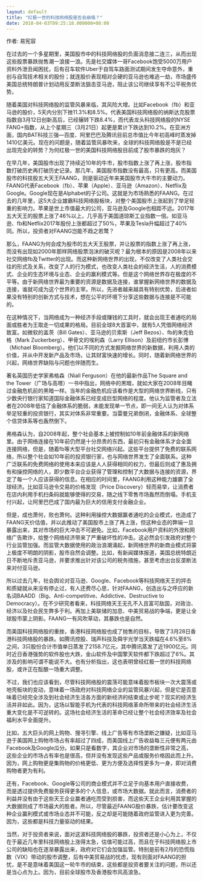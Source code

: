 ```yaml
---
layout: default
title: "红极一世的科技网络股是否会崩塌？"
date: 2018-04-03T09:25:18.000000+08:00
---
```


作者: 易宪容

在过去的一个多星期里，美国股市中的科技网络股的负面消息接二连三，从而出现这些股票暴跌抛售潮一浪接一浪。先是社交媒体一哥Facebook饱受5000万用户资料外泄丑闻困扰，后有召车软件Uber于自驾车路面测试期间发生夺命意外，重创与自驾技术相关的股份；就连股价表现相对企硬的亚马逊也难逃一劫，市场盛传美国总统特朗普计划动用反垄断法狙击亚马逊，阻止该公司继续享有不公平税务优势。

随着美国对科技网络股的监管风暴来临，其风险大增。比如Facebook（fb）和亚马逊的股价，5天内分別下挫11.3%和8.5%。代表美国科技网络股的纳斯达克股票指数自3月12日创新高后，已经辗转下跌8.4%，而代表龙头科技网络股的NYSE FANG+指数，从上个星期三（3月21日）起更是累计下跌达到10.2%。在亚洲方面，国内BAT科技三强—百度、阿里巴巴及腾讯目前总市值比今年初高峰时蒸发掉1410亿美元。现在的问题是，随着监管风暴吹来，全球的科技网络股是不是已经出现完全的转势？为何红极一世的美国科技网络股目前成了股市暴跌的炮灰？

在早几年，美国股市出现了持续近10年的牛市，股市指数上涨了再上涨，股市指数打破历史再打破历史记录。那几年，美国股市指数没有最高，只有更高。而美国股市的科技股五大天王FAANG，则是驱动近年来美国股市大牛市的主要动力。FAANG代表Facebook（fb）、苹果（Apple）、亚马逊（Amazon）、Netflix及Google。Google现在是Alphabet的子公司。这就是为市场熟悉的FAANG。在过去的几年里，这5大企业雄霸科技网络股板块，对整个美国股市上涨起到了举足轻重的影响力。苹果是世上市值最大的公司，亚马逊及Google也相距不远。2017年五大天王的股票上涨了46%以上，几乎高于美国道琼斯工业指数一倍。如亚马逊、fb和Netflix2017年股份上涨都超过了50%，苹果及Tesla升幅超过了40%同。所以，投资者对FAANG岂能不趋之若鹜？

那么，FAANG为何会成为股市的五大天王股票，并让股票的指数上涨了再上涨，而没有出现如2000年那样网络股票泡沫的破灭呢？最为根本的原因是2008年以来社交网络fb及Twitter的出现。而这种新网络世界的出现，不仅改变了人类社会交往的形式及关系，改变了人的行为模式，也改变人类社会的经济生活，人的消费模式、企业的生态环境与业态、企业的赢利模式等。但是这个网络世界存在极度的不平等。由于新网络世界最为重要的资源是数据及连接，谁掌握新网络世界的数据及连接，谁就可成为这个世界的主宰。所以，先进者越来越具有特别优势，后进者如果没有特别的创新方式与技术，想在公平的环境下分享这些数据与连接是不可能的。

在这种情况下，当网络成为一种经济手段或赚钱的工具时，就会出现王者通吃的局面或胜者为王取走一切成果的格局。目前全球8大首富中，就有5人凭借网络经济致富。如微软的盖茨（Bill Gates）、亚马逊的贝索斯（Jeff Bezos）、fb的朱克伯格（Mark Zuckerberg）、甲骨文的埃利森（Larry Ellison）及前纽约市长彭博（Michael Bloomberg）。他们以不同的方式发掘网络世界的新数据，利用人类的价值，并从中开发新产品及市场，让其财富快速的增长。同时，随着新网络世界的兴起，网络世界缺陷与问题也伴随而生。

著名英国历史学家弗格森（Niall Ferguson）在他的最新作品The Square and the Tower（广场与高塔）一书中指出，网络中的黑暗，就如大家在2008年目睹过金融危机前的黑暗一样。当年的金融危机应该看作是大型的网络世界断线，只有少数央行银行家知道国际金融体系已经变成巨型网络的程度。他认为监管者及立法者在2008年低估了金融体系的脆弱，未能发现单一节点，即一间无人认为对体系举足轻重的投资银行，其实对体系非常重要。当雷曼兄弟倒闭，金融体系、全球整个信贷体系等也轰然倒下。

弗格森认为，自2008年起，整个社会基本上被控制如10年前金融体系的新网络里。由于网络连接在10年前仍然是十分昂贵的东西，最初只有金融体系才会全面连接网络，但是，随着fb等大型平台社交网络兴起。这些平台提供了免费的联系网络，所以整个社会如10年前的投资银行家，也与网络世界发生了全面联系。这种广泛联系的免费网络的使用本来应该是人人获得相同的权力，但最后则成了惠及拥有和操控网络的人，即少数平台企业获得了管理和控制了大数据与连接的资源，界定了每一个人应该获得的信息。在相应的时间里，FAANG利用这种能力雄霸了全球经济。比如亚马逊令交易的价格发现（Price Discovery）轻而易举，让消费者在店内利用手机扫条码就能够使得的交易，随之线下零售市场轰然而倒塌。手机支付兴起，让阿里巴巴成了国内最为巨大的信用支付金融企业。

但是，成也萧何，败也萧何。这种利用操控大数据赢者通吃的企业模式，也造成了FAANG天价估值，并以此推动了美国股市上涨了再上涨，但这种业态的弊端一旦暴露出来，其对市场的巨大冲击不可避免。比如，Facebook用户资料的外泄和网络广告欺诈，给整个网络经济带来了严重破坏性的冲击。这必然会引发政府对整个行业监管加强。而监管大数据使用的政治浪潮涌起，新网络世界的新商业模式将蒙上极度不明朗的阴影，股市自然会调整。比如，有新闻媒体报道，美国总统特朗近日不断地斥责亚马逊，并要求推出针对该公司的税务措施，甚至考虑出台反垄断法来对付亚马逊。

所以过去几年，社会舆论对亚马逊、Google、Facebook等科技网络天王的抨击和质疑就从来没有停止过，有人还费尽心思，针对FAANG，创造出与之呼应的新名词BAADD（Big、Anti-competitive、Addictive、Destructive to Democracy）。在不少研究者看来，科技网络天王无孔不入且富可敌国，对政治、经济以及社会民生弊多于利。再加上美联储的加息、中美贸易战的争端，更是让全球股市蒙上阴影。FAANG一有风吹草动，其暴跌也是自然。

而美国科技网络股的重挫，香港科技网络股也成了抛售的目标，导致了3月28日香港科技网络股的暴跌。如腾讯控股、瑞声科技及舜宇光学当天跌幅在4.6%至8%之间，3只股份合计市值单日蒸发了2158.7亿元，其中腾讯蒸发了近1900亿元。同时近日香港强势的软件股也大跌，金山软件及中国擎天软件都下跌超过了6%。其涉及的影响可谓不能说不大。也有分析指出，这也表明曾经红极一世的科技网络股，或许正在酝酿一场重大调整。

不过，我们也应该看到，尽管科技网络股的震荡可能意味着股市板块一次大震荡或地壳板块的变动，意味着一场政府对科技网络企业的监管风暴兴起，但是它是否意味着已经完全涉及到社会经济生活各方面的新经济的结束或止步呢？现实的经济生活并非如此。因为，这场以智能手机为代表的科技网络革命所带来的社会经济生活重大变化是不可逆转的。这场社会经济生活的革命已经让整个社会经济效率及社会福利水平全面提升。

比如，五大巨头的网上购物、搜寻引擎、线上广告等有市场垄断之嫌疑，比如亚马逊于美国网上购物市场占有率超过了四成，而美国线上广告收益每三元便有两元由Facebook及Google瓜分。如果只是看数字，其企业对市场的垄断性非常之高，这些企业的市场占有率也是很高，但并没有发现这些产品或服务价格因此而上升。因为，网上购物更是集购物的价格更低、更为方便及选择性更多为一身，即对消费购物者更为有利。

还有，Facebook、Google等公司的商业模式并不立足于向基本用户直接收费，而是透过提供免费服务获得更多的个人信息，或市场大数据。就此而言，消费者的利益并没有由于这些天王企业赢者通吃而受到损害，而这些天王企业利用其掌握的大数据则成了市场最大的胜者。所以，尽管最近FAANG股价暴跌，估计要改变这种企业赢利模式或市场业态并不可能，反之却是可能随着政府监管进入更为完善。因为，这些都是科技力量驱动的结果。

当然，对于投资者来说，面对这波科技网络股的暴跌，投资者还是小心为上，不仅在于最近几年里科技网络股上涨得太急，估值可能过高，而且在于科技网络股上市公司的缺陷也在逐渐暴露出来，政府对它们会加强监管。特别是前有2月的恐慌指数（VIX）带动的股市调整，后有中美贸易战的忧虑，现有则面对FAANG的担忧，是不是意味着美国这一轮牛市的结束，这些都是投资者要关注的问题，所以还是当心点为上。因为，目前全球股市及香港股市风高浪急。

